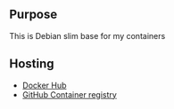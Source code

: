 ## Purpose

This is Debian slim base for my containers

## Hosting

- [Docker Hub](https://hub.docker.com/repository/docker/buvis/debian-slim)
- [GitHub Container registry](https://ghcr.io/buvis/debian-slim)

